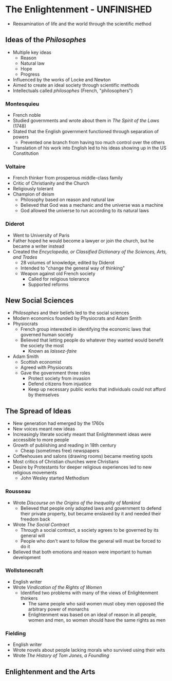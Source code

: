 # The Enlightenment - UNFINISHED

* Reexamination of life and the world through the scientific method

## Ideas of the *Philosophes*

* Multiple key ideas
  * Reason
  * Natural law
  * Hope
  * Progress
* Influenced by the works of Locke and Newton
* Aimed to create an ideal society through scientific methods
* Intellectuals called *philosophes* (French, "philosophers")

### Montesquieu

* French noble
* Studied governments and wrote about them in *The Spirit of the Laws* (1748)
* Stated that the English government functioned through separation of powers
  * Prevented one branch from having too much control over the others
* Translation of his work into English led to his ideas showing up in the US Constitution

### Voltaire

* French thinker from prosperous middle-class family
* Critic of Christianity and the Church
* Religiously tolerant
* Champion of deism
  * Philosophy based on reason and natural law
  * Believed that God was a mechanic and the universe was a machine
  * God allowed the universe to run according to its natural laws

### Diderot

* Went to University of Paris
* Father hoped he would become a lawyer or join the church, but he became a writer instead
* Created the *Encyclopedia, or Classified Dictionary of the Sciences, Arts, and Trades*
  * 28 volumes of knowledge, edited by Diderot
  * Intended to "change the general way of thinking"
  * Weapon against old French society
    * Called for religious tolerance
    * Supported reforms

## New Social Sciences

* *Philosophes* and their beliefs led to the social sciences
* Modern economics founded by Physiocrats and Adam Smith
* Physiocrats
  * French group interested in identifying the economic laws that governed human society
  * Believed that letting people do whatever they wanted would benefit the society the most
    * Known as *laissez-faire*
* Adam Smith
  * Scottish economist
  * Agreed with Physiocrats
  * Gave the government three roles
    * Protect society from invasion
    * Defend citizens from injustice
    * Keep up necessary public works that individuals could not afford by themselves

## The Spread of Ideas

* New generation had emerged by the 1760s
* New voices meant new ideas
* Increasingly literate society meant that Enlightenment ideas were accessible to more people
* Growth of publishing and reading in 18th century
  * Cheap (sometimes free) newspapers
* Coffeehouses and salons (drawing rooms) became meeting spots
* Most critics of Christian churches were Christians
* Desire by Protestants for deeper religious experiences led to new religious movements
  * John Wesley started Methodism

### Rousseau

* Wrote *Discourse on the Origins of the Inequality of Mankind*
  * Believed that people only adopted laws and government to defend their private property, but became enslaved by it and needed their freedom back
* Wrote *The Social Contract*
  * Through a social contract, a society agrees to be governed by its general will
  * People who don't want to follow the general will must be forced to do it
* Believed that both emotions and reason were important to human development

### Wollstonecraft

* English writer
* Wrote *Vindication of the Rights of Women*
  * Identified two problems with many of the views of Enlightenment thinkers
    * The same people who said women must obey men opposed the arbitrary power of monarchs
    * Enlightenment was based on an ideal of reason in all people, women and men, so women should have the same rights as men

### Fielding

* English writer
* Wrote novels about people lacking morals who survived using their wits
* Wrote *The History of Tom Jones, a Foundling*

## Enlightenment and the Arts
